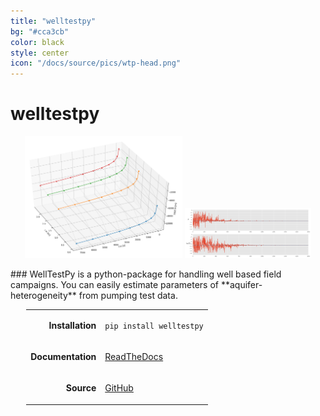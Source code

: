 ```yaml
---
title: "welltestpy"
bg: "#cca3cb"
color: black
style: center
icon: "/docs/source/pics/wtp-head.png"
---
```


# welltestpy

<p align="center">
<img src="/img/wtp_fit.png" alt="fit" width="50%">
<img src="/img/wtp_paratrace.png" alt="para trace" width="40%">
</p>
### WellTestPy is a python-package for handling well based field campaigns. You can easily estimate parameters of **aquifer-heterogeneity** from pumping test data.

<p align="center">
<table style="margin-left: auto; margin-right: auto; width: 90%;">
<tbody>
<tr>
  <td style="text-align: right;">
    <p><strong>Installation</strong></p>
  </td>
  <td style="text-align: left;">
    <p><code class="highlighter-rouge">pip install welltestpy</code></p>
  </td>
</tr>
<tr>
  <td style="text-align: right;">
    <p><strong>Documentation</strong></p>
  </td>
  <td style="text-align: left;">
    <a href="https://geostat-framework.readthedocs.io/projects/welltestpy/en/latest/">
    <p>ReadTheDocs</p>
    </a>
  </td>
</tr>
<tr>
  <td style="text-align: right;">
    <p><strong>Source</strong></p>
  </td>
  <td style="text-align: left;">
    <a href="https://github.com/GeoStat-Framework/welltestpy">
    <p>GitHub</p>
    </a>
  </td>
</tr>
</tbody>
</table>
</p>
